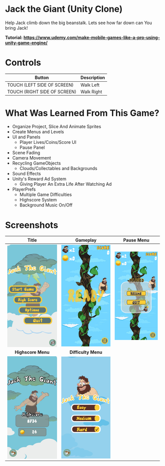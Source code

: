 # Jack the Giant (Unity Clone)
Help Jack climb down the big beanstalk. Lets see how far down can You bring Jack!

**Tutorial: https://www.udemy.com/make-mobile-games-like-a-pro-using-unity-game-engine/**

# Controls
Button | Description
------ | -----------
TOUCH (LEFT SIDE OF SCREEN) | Walk Left
TOUCH (RIGHT SIDE OF SCREEN) | Walk Right

# What Was Learned From This Game?
- Organize Project, Slice And Animate Sprites
- Create Menus and Levels
- UI and Panels
    - Player Lives/Coins/Score UI
    - Pause Panel
- Scene Fading
- Camera Movement
- Recycling GameObjects
    - Clouds/Collectables and Backgrounds
- Sound Effects
- Unity's Reward Ad System
    - Giving Player An Extra Life After Watching Ad
- PlayerPrefs
    - Multiple Game Difficulties
    - Highscore System
    - Background Music On/Off

# Screenshots
Title | Gameplay | Pause Menu
:---: | :------: | --------------------
<img src="/Screenshots/Title.jpg"> | <img src="/Screenshots/Gameplay.jpg"> | <img src="/Screenshots/Pause.jpg">
**Highscore Menu** | **Difficulty Menu**
<img src="/Screenshots/Highscore.jpg"> | <img src="/Screenshots/Difficulty.jpg">
